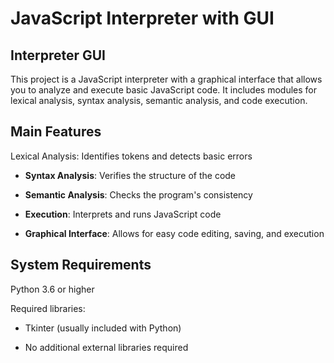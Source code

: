 # JavaScript Interpreter with GUI
## Interpreter GUI

This project is a JavaScript interpreter with a graphical interface that allows you to analyze and execute basic JavaScript code. It includes modules for lexical analysis, syntax analysis, semantic analysis, and code execution.

## Main Features
Lexical Analysis: Identifies tokens and detects basic errors

- **Syntax Analysis**: Verifies the structure of the code

- **Semantic Analysis**: Checks the program's consistency

- **Execution**: Interprets and runs JavaScript code

- **Graphical Interface**: Allows for easy code editing, saving, and execution

## System Requirements
Python 3.6 or higher

Required libraries:

- Tkinter (usually included with Python)

- No additional external libraries required
